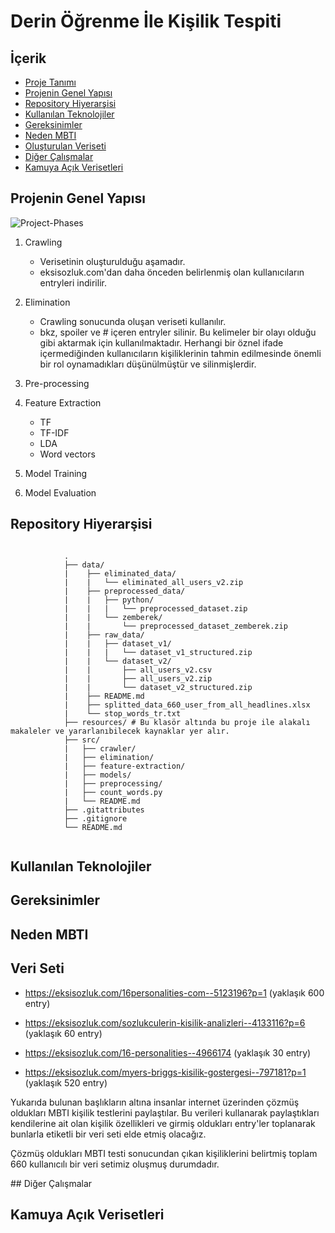 # Derin Öğrenme İle Kişilik Tespiti

## İçerik
- [Proje Tanımı](https://gihub.com/kaansonmezoz/personality-prediction-nlp#proje-tanımı)
- [Projenin Genel Yapısı](https://github.com/kaansonmezoz/personality-detection-nlp#projenin-genel-yapısı)
- [Repository Hiyerarşisi](https://gihub.com/kaansonmezoz/personality-prediction-nlp#repository-hiyerarşisi)
- [Kullanılan Teknolojiler](https://gihub.com/kaansonmezoz/personality-prediction-nlp#kullanılan-teknolojiler)
- [Gereksinimler](https://gihub.com/kaansonmezoz/personality-prediction-nlp#gereksinimler)
- [Neden MBTI](https://gihub.com/kaansonmezoz/personality-prediction-nlp#neden-mbti)
- [Oluşturulan Veriseti](https://gihub.com/kaansonmezoz/personality-prediction-nlp#oluşturulan-veriseti)
- [Diğer Çalışmalar](https://gihub.com/kaansonmezoz/personality-prediction-nlp#diğer-çalışmalar)
- [Kamuya Açık Verisetleri](https://gihub.com/kaansonmezoz/personality-prediction-nlp#kamuya-açık-verisetleri)


## Projenin Genel Yapısı

![Project-Phases](https://raw.githubusercontent.com/kaansonmezoz/personality-detection-nlp/0836b492d89fca540aa51effca5b5b8778e2c862/Project-Phases.png)

1. Crawling
    - Verisetinin oluşturulduğu aşamadır.
    - eksisozluk.com'dan daha önceden belirlenmiş olan kullanıcıların entryleri indirilir.
2. Elimination
    - Crawling sonucunda oluşan veriseti kullanılır.
    - bkz, spoiler ve  # içeren entryler silinir.  Bu kelimeler bir olayı olduğu gibi aktarmak için kullanılmaktadır. Herhangi bir öznel ifade içermediğinden kullanıcıların kişiliklerinin tahmin edilmesinde önemli bir rol oynamadıkları düşünülmüştür ve silinmişlerdir.

3. Pre-processing

4. Feature Extraction
    - TF
    - TF-IDF
    - LDA
    - Word vectors

5. Model Training

6. Model Evaluation

## Repository Hiyerarşisi
```

            .
            ├── data/                                   
            |    ├── eliminated_data/
            |    |   └── eliminated_all_users_v2.zip
            |    ├── preprocessed_data/
            |    |   ├── python/
            |    |   |   └── preprocessed_dataset.zip
            |    |   └── zemberek/
            |    |       └── preprocessed_dataset_zemberek.zip
            |    ├── raw_data/
            |    |   ├── dataset_v1/
            |    |   |   └── dataset_v1_structured.zip
            |    |   └── dataset_v2/
            |    |       ├── all_users_v2.csv
            |    |       ├── all_users_v2.zip
            |    |       └── dataset_v2_structured.zip
            |    ├── README.md
            |    ├── splitted_data_660_user_from_all_headlines.xlsx
            |    └── stop_words_tr.txt
            ├── resources/ # Bu klasör altında bu proje ile alakalı makaleler ve yararlanıbilecek kaynaklar yer alır.        
            ├── src/
            |   ├── crawler/
            |   ├── elimination/
            |   ├── feature-extraction/
            |   ├── models/
            |   ├── preprocessing/
            |   ├── count_words.py
            |   └── README.md
            ├── .gitattributes                 
            ├── .gitignore
            └── README.md


```

## Kullanılan Teknolojiler

## Gereksinimler

## Neden MBTI

## Veri Seti

- https://eksisozluk.com/16personalities-com--5123196?p=1 (yaklaşık 600 entry) 

- https://eksisozluk.com/sozlukculerin-kisilik-analizleri--4133116?p=6  (yaklaşık 60 entry)

- https://eksisozluk.com/16-personalities--4966174  (yaklaşık 30 entry)

- https://eksisozluk.com/myers-briggs-kisilik-gostergesi--797181?p=1  (yaklaşık 520 entry)

Yukarıda bulunan başlıkların altına insanlar internet üzerinden çözmüş oldukları MBTI kişilik testlerini paylaştılar. 
Bu verileri kullanarak paylaştıkları kendilerine ait olan kişilik özellikleri ve girmiş oldukları entry'ler toplanarak bunlarla etiketli bir veri seti elde etmiş olacağız.

Çözmüş oldukları MBTI testi sonucundan çıkan kişiliklerini belirtmiş
toplam 660 kullanıcılı bir veri setimiz oluşmuş durumdadır.


## Diğer Çalışmalar

## Kamuya Açık Verisetleri